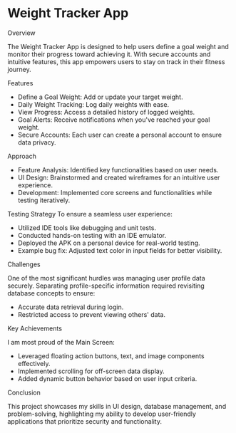 # Weight Tracker App
Overview

The Weight Tracker App is designed to help users define a goal weight and monitor their progress toward achieving it. With secure accounts and intuitive features, this app empowers users to stay on track in their fitness journey.

Features

- Define a Goal Weight: Add or update your target weight.
- Daily Weight Tracking: Log daily weights with ease.
- View Progress: Access a detailed history of logged weights.
- Goal Alerts: Receive notifications when you've reached your goal weight.
- Secure Accounts: Each user can create a personal account to ensure data privacy.

Approach

- Feature Analysis: Identified key functionalities based on user needs.
- UI Design: Brainstormed and created wireframes for an intuitive user experience.
- Development: Implemented core screens and functionalities while testing iteratively.

Testing Strategy
To ensure a seamless user experience:

- Utilized IDE tools like debugging and unit tests.
- Conducted hands-on testing with an IDE emulator.
- Deployed the APK on a personal device for real-world testing.
- Example bug fix: Adjusted text color in input fields for better visibility.

Challenges

One of the most significant hurdles was managing user profile data securely. Separating profile-specific information required revisiting database concepts to ensure:

- Accurate data retrieval during login.
- Restricted access to prevent viewing others' data.

Key Achievements

I am most proud of the Main Screen:
- Leveraged floating action buttons, text, and image components effectively.
- Implemented scrolling for off-screen data display.
- Added dynamic button behavior based on user input criteria.

Conclusion

This project showcases my skills in UI design, database management, and problem-solving, highlighting my ability to develop user-friendly applications that prioritize security and functionality.


